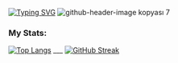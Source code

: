 [![Typing SVG](https://readme-typing-svg.demolab.com?font=Odibee+Sans&size=35&duration=3000&pause=100&color=FFFFFF&repeat=false&width=435&lines=Hey+you+!;I'm+Berat+Ridvan+Asilturk..;..an+iOS+Developer+;Let's+eat%2C+sleep+and+more+coding..;..and+more+smile.+%E3%83%83;We+can+do+that+mate+!+%F0%9F%A4%9C%F0%9F%8F%BB%F0%9F%A4%9B%F0%9F%8F%BB;Isn't+it%3F+)](https://git.io/typing-svg)
![github-header-image kopyası 7](https://github.com/beratridvanasilturk/beratridvanasilturk/assets/99040236/e0bad5c5-ccdb-4b48-b711-8e2d0e0033b6)

### My Stats:
[![Top Langs](https://github-readme-stats.vercel.app/api/top-langs/?username=beratridvanasilturk&layout=compact&theme=vision-friendly-dark)](https://github.com/anuraghazra/github-readme-stats)
 ___ [![GitHub Streak](https://github-readme-streak-stats.herokuapp.com?user=beratridvanasilturk&theme=dark&date_format=j%2Fn%5B%2FY%5D&mode=weekly&fire=FF0000&background=000000&currStreakNum=FFF300&stroke=FF0000C0&ring=00FFEB&sideNums=FF5959)](https://git.io/streak-stats)
 
